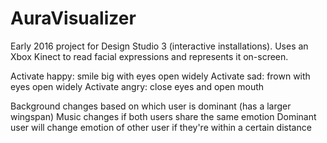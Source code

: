 # AuraVisualizer
Early 2016 project for Design Studio 3 (interactive installations).
Uses an Xbox Kinect to read facial expressions and represents it on-screen.

Activate happy: smile big with eyes open widely
Activate sad: frown with eyes open widely
Activate angry: close eyes and open mouth

Background changes based on which user is dominant (has a larger wingspan)
Music changes if both users share the same emotion
Dominant user will change emotion of other user if they're within a certain distance
